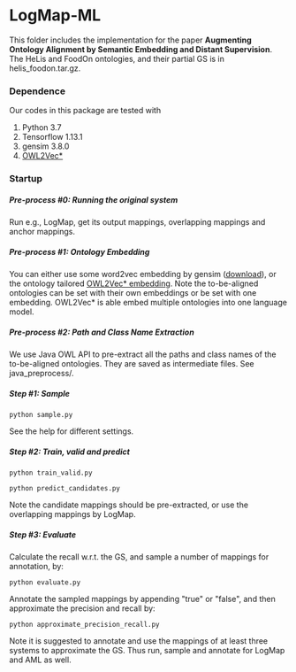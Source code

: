 # LogMap-ML

This folder includes the implementation for the paper ****Augmenting Ontology Alignment by Semantic Embedding and Distant Supervision****.
The HeLis and FoodOn ontologies, and their partial GS is in helis_foodon.tar.gz.

### Dependence 
Our codes in this package are tested with
  1. Python 3.7
  2. Tensorflow 1.13.1
  3. gensim 3.8.0
  4. [OWL2Vec\*](https://github.com/KRR-Oxford/OWL2Vec-Star)


### Startup

##### Pre-process #0: Running the original system
Run e.g., LogMap, get its output mappings, overlapping mappings and anchor mappings.

##### Pre-process #1: Ontology Embedding
You can either use some word2vec embedding by gensim ([download](https://drive.google.com/file/d/1rm9uJEKG25PJ79zxbZUWuaUroWeoWbFR/view?usp=sharing)), or the ontology tailored [OWL2Vec\* embedding](https://github.com/KRR-Oxford/OWL2Vec-Star). 
Note the to-be-aligned ontologies can be set with their own embeddings or be set with one embedding. OWL2Vec\* is able embed multiple ontologies into one language model.

##### Pre-process #2: Path and Class Name Extraction
We use Java OWL API to pre-extract all the paths and class names of the to-be-aligned ontologies. They are saved as intermediate files. See java_preprocess/.

##### Step #1: Sample
```python sample.py```

See the help for different settings.

##### Step #2: Train, valid and predict
```python train_valid.py```

```python predict_candidates.py```

Note the candidate mappings should be pre-extracted, or use the overlapping mappings by LogMap.

##### Step #3: Evaluate
Calculate the recall w.r.t. the GS, and sample a number of mappings for annotation, by:

```python evaluate.py```

Annotate the sampled mappings by appending "true" or "false", and then approximate the precision and recall by:

```python approximate_precision_recall.py```

Note it is suggested to annotate and use the mappings of at least three systems to approximate the GS. 
Thus run, sample and annotate for LogMap and AML as well.
